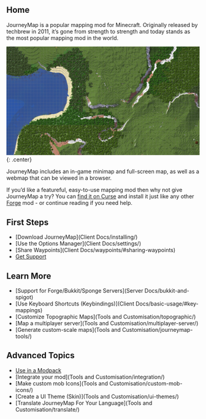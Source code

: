 ## **Home**

JourneyMap is a popular mapping mod for Minecraft. Originally released by techbrew in 2011, it’s gone from strength to strength and today stands as the most popular mapping mod in the world.

![Background](img/background.jpg){: .center}

JourneyMap includes an in-game minimap and full-screen map, as well as a webmap that can be viewed in a browser.

If you’d like a featureful, easy-to-use mapping mod then why not give JourneyMap a try? You can [find it on Curse](https://www.curseforge.com/minecraft/mc-mods/journeymap) and install it just like any other [Forge](https://forums.minecraftforge.net/) mod - or continue reading if you need help.

## **First Steps**

- [Download JourneyMap](Client Docs/installing/)
- [Use the Options Manager](Client Docs/settings/)
- [Share Waypoints](Client Docs/waypoints/#sharing-waypoints)
- [Get Support](About/support/)

## **Learn More**

- [Support for Forge/Bukkit/Sponge Servers](Server Docs/bukkit-and-spigot)
- [Use Keyboard Shortcuts (Keybindings)](Client Docs/basic-usage/#key-mappings)
- [Customize Topographic Maps](Tools and Customisation/topographic/)
- [Map a multiplayer server](Tools and Customisation/multiplayer-server/)
- [Generate custom-scale maps](Tools and Customisation/journeymap-tools/)

## **Advanced Topics**

- [Use in a Modpack](About/licensing/)
- [Integrate your mod](Tools and Customisation/integration/)
- [Make custom mob Icons](Tools and Customisation/custom-mob-icons/)
- [Create a UI Theme (Skin)](Tools and Customisation/ui-themes/)
- [Translate JourneyMap For Your Language](Tools and Customisation/translate/)

